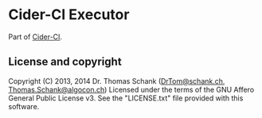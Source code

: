 Cider-CI Executor
==================

Part of [Cider-CI](https://github.com/cider-ci/cider-ci).

License and copyright
---------------------

Copyright (C) 2013, 2014 Dr. Thomas Schank  (DrTom@schank.ch, Thomas.Schank@algocon.ch)
Licensed under the terms of the GNU Affero General Public License v3.
See the "LICENSE.txt" file provided with this software.
